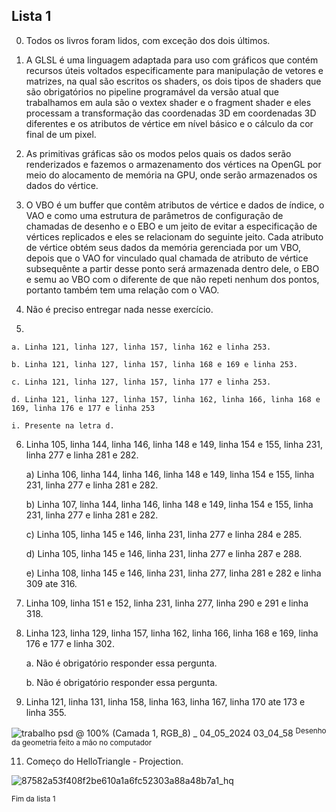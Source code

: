 ## Lista 1
0. Todos os livros foram lidos, com exceção dos dois últimos.

1. A  GLSL é uma linguagem adaptada para uso com gráficos que contém recursos úteis voltados especificamente para manipulação de vetores e matrizes, na qual são escritos os shaders, os dois tipos de shaders que são obrigatórios no pipeline programável da versão atual que trabalhamos em aula são o vextex shader e o fragment shader e eles processam a transformação das coordenadas 3D em coordenadas 3D diferentes e os atributos de vértice em nível básico e o cálculo da cor final de um pixel.

2. As primitivas gráficas são os modos pelos quais os dados serão renderizados e fazemos o armazenamento dos vértices na OpenGL por meio do alocamento de memória na GPU, onde serão armazenados os dados do vértice.

3. O VBO é um buffer que contêm atributos de vértice e dados de índice, o VAO e como uma estrutura de parâmetros de configuração de chamadas de desenho e o EBO e um jeito de evitar a especificação de vértices replicados e eles se relacionam do seguinte jeito. Cada atributo de vértice obtém seus dados da memória gerenciada por um VBO, depois que o VAO for vinculado qual chamada de atributo de vértice subsequênte a partir desse ponto será armazenada dentro dele, o EBO e semu ao VBO com o diferente de que não repeti nenhum dos pontos, portanto também tem uma relação com o VAO.

4. Não é preciso entregar nada nesse exercício.

5. 

    a. Linha 121, linha 127, linha 157, linha 162 e linha 253.

    b. Linha 121, linha 127, linha 157, linha 168 e 169 e linha 253.

    c. Linha 121, linha 127, linha 157, linha 177 e linha 253.

    d. Linha 121, linha 127, linha 157, linha 162, linha 166, linha 168 e 169, linha 176 e 177 e linha 253

    i. Presente na letra d.

6. Linha 105, linha 144, linha 146, linha 148 e 149, linha 154 e 155, linha 231, linha 277 e linha 281 e 282.

    a) Linha 106, linha 144, linha 146, linha 148 e 149, linha 154 e 155, linha 231, linha 277 e linha 281 e 282.

    b) Linha 107, linha 144, linha 146, linha 148 e 149, linha 154 e 155, linha 231, linha 277 e linha 281 e 282.

    c) Linha 105, linha 145 e 146, linha 231, linha 277 e linha 284 e 285.

    d) Linha 105, linha 145 e 146, linha 231, linha 277 e linha 287 e 288.

    e) Linha 108, linha 145 e 146, linha 231, linha 277, linha 281 e 282 e linha 309 ate 316.

7. Linha 109, linha 151 e 152, linha 231, linha 277, linha 290 e 291 e linha 318.

8. Linha 123, linha 129, linha 157, linha 162, linha 166, linha 168 e 169, linha 176 e 177 e linha 302.

    a. Não é obrigatório responder essa pergunta.

    b. Não é obrigatório responder essa pergunta.

9. Linha 121, linha 131, linha 158, linha 163, linha 167, linha 170 ate 173 e linha 355.

![trabalho psd @ 100% (Camada 1, RGB_8) _ 04_05_2024 03_04_58](https://github.com/Shokinho/Fundamentos-da-Computacao-Grafica/assets/99108215/59f0ef77-54f6-4be4-b130-29525805f736)
<sup>Desenho da geometria feito a mão no computador</sup>

11. Começo do HelloTriangle - Projection.

![87582a53f408f2be610a1a6fc52303a88a48b7a1_hq](https://github.com/Shokinho/Fundamentos-da-Computacao-Grafica/assets/99108215/ba508533-cdd1-4391-9ff2-ae817f23b00b)

<sup>Fim da lista 1</sup>
